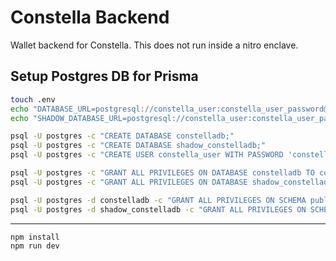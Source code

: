 # Constella Backend

Wallet backend for Constella. This does not run inside a nitro enclave.

## Setup Postgres DB for Prisma

```bash
touch .env
echo "DATABASE_URL=postgresql://constella_user:constella_user_password@localhost:5432/constelladb?schema=public" >> .env
echo "SHADOW_DATABASE_URL=postgresql://constella_user:constella_user_password@localhost:5432/shadow_constelladb?schema=public" >> .env

psql -U postgres -c "CREATE DATABASE constelladb;"
psql -U postgres -c "CREATE DATABASE shadow_constelladb;"
psql -U postgres -c "CREATE USER constella_user WITH PASSWORD 'constella_user_password';"

psql -U postgres -c "GRANT ALL PRIVILEGES ON DATABASE constelladb TO constella_user;"
psql -U postgres -c "GRANT ALL PRIVILEGES ON DATABASE shadow_constelladb TO constella_user;"

psql -U postgres -d constelladb -c "GRANT ALL PRIVILEGES ON SCHEMA public TO constella_user;"
psql -U postgres -d shadow_constelladb -c "GRANT ALL PRIVILEGES ON SCHEMA public TO constella_user;"
```

---

```
npm install
npm run dev
```
